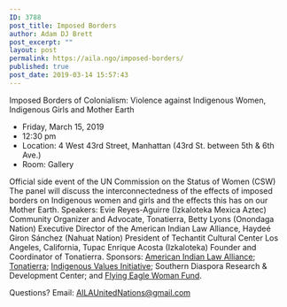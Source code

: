 ```yaml
---
ID: 3788
post_title: Imposed Borders
author: Adam DJ Brett
post_excerpt: ""
layout: post
permalink: https://aila.ngo/imposed-borders/
published: true
post_date: 2019-03-14 15:57:43
---
```

Imposed Borders of Colonialism: Violence against Indigenous Women, Indigenous Girls and Mother Earth

*   Friday, March 15, 2019
*   12:30 pm
*   Location: 4 West 43rd Street, Manhattan (43rd St. between 5th & 6th Ave.)
*   Room: Gallery

Official side event of the UN Commission on the Status of Women (CSW) The panel will discuss the interconnectedness of the effects of imposed borders on Indigenous women and girls and the effects this has on our Mother Earth. Speakers: Evie Reyes-Aguirre (Izkaloteka Mexica Aztec) Community Organizer and Advocate, Tonatierra, Betty Lyons (Onondaga Nation) Executive Director of the American Indian Law Alliance, Haydeé Giron Sánchez (Nahuat Nation) President of Techantit Cultural Center Los Angeles, California, Tupac Enrique Acosta (Izkaloteka) Founder and Coordinator of Tonatierra. Sponsors: [American Indian Law Alliance](http://aila.ngo); [Tonatierra](http://www.tonatierra.org/); [Indigenous Values Initiative](http://indigenousvalues.org); Southern Diaspora Research & Development Center; and [Flying Eagle Woman Fund](http://flyingeaglewomanfund.org/).

Questions? Email: <AILAUnitedNations@gmail.com>
